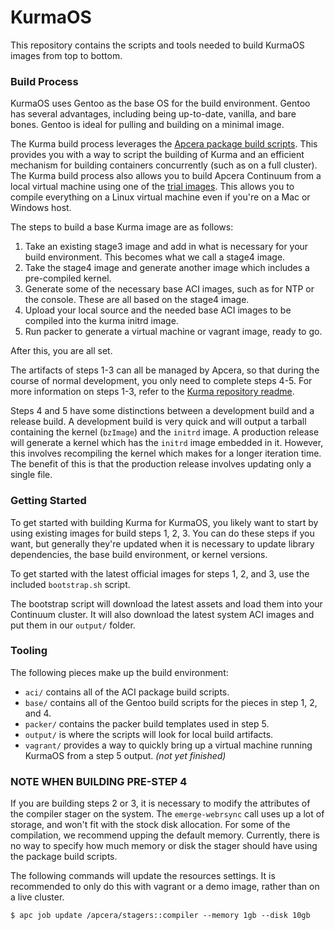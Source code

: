 # KurmaOS

This repository contains the scripts and tools needed to build KurmaOS
images from top to bottom.

### Build Process

KurmaOS uses Gentoo as the base OS for the build environment. Gentoo has several
advantages, including being up-to-date, vanilla, and bare bones. Gentoo is ideal for pulling
and building on a minimal image.

The Kurma build process leverages the [Apcera package build scripts](https://github.com/apcera/continuum-package-scripts).
This provides you with a way to script the building of Kurma and an efficient mechanism for building 
containers concurrently (such as on a full cluster). The Kurma build process also allows you to build Apcera Continuum from a
local virtual machine using one of the [trial images](https://www.apcera.com/getstarted/). This allows you to
compile everything on a Linux virtual machine even if you're on a Mac or Windows host.

The steps to build a base Kurma image are as follows:

1. Take an existing stage3 image and add in what is necessary for your build
   environment. This becomes what we call a stage4 image.
1. Take the stage4 image and generate another image which includes a
   pre-compiled kernel.
1. Generate some of the necessary base ACI images, such as for NTP or the
   console. These are all based on the stage4 image.
1. Upload your local source and the needed base ACI images to be compiled into
   the kurma initrd image.
1. Run packer to generate a virtual machine or vagrant image, ready to go.

After this, you are all set.

The artifacts of steps 1-3 can all be managed by Apcera, so that during 
the course of normal development, you only need to complete steps 4-5. 
For more information on steps 1-3, refer to the [Kurma repository readme](https://github.com/apcera/kurma).

Steps 4 and 5 have some distinctions between a development build and a release
build. A development build is very quick and will output a tarball containing the kernel
(`bzImage`) and the `initrd` image. A production release will generate a kernel which has 
the `initrd` image embedded in it. However, this involves recompiling the kernel which makes
for a longer iteration time. The benefit of this is that the production release
involves updating only a single file.

### Getting Started

To get started with building Kurma for KurmaOS, you likely want to start by using
existing images for build steps 1, 2, 3. You can do these steps if you
want, but generally they're updated when it is necessary to update
library dependencies, the base build environment, or kernel versions.

To get started with the latest official images for steps 1, 2, and 3, use the
included `bootstrap.sh` script.

The bootstrap script will download the latest assets and load them into your
Continuum cluster. It will also download the latest system ACI images and put
them in our `output/` folder.

### Tooling

The following pieces make up the build environment:

* `aci/` contains all of the ACI package build scripts.
* `base/` contains all of the Gentoo build scripts for the pieces in step 1, 2,
  and 4.
* `packer/` contains the packer build templates used in step 5.
* `output/` is where the scripts will look for local build artifacts.
* `vagrant/` provides a way to quickly bring up a virtual machine running
  KurmaOS from a step 5 output. *(not yet finished)*

### NOTE WHEN BUILDING PRE-STEP 4

If you are building steps 2 or 3, it is necessary to modify the
attributes of the compiler stager on the system. The `emerge-webrsync` call uses
up a lot of storage, and won't fit with the stock disk allocation. For some of
the compilation, we recommend upping the default memory. Currently,
there is no way to specify how much memory or disk the stager should have 
using the package build scripts. 

The following commands will update the resources settings. It is recommended to only do this with
vagrant or a demo image, rather than on a live cluster.

```
$ apc job update /apcera/stagers::compiler --memory 1gb --disk 10gb
```
